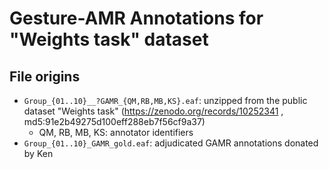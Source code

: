# Gesture-AMR Annotations for "Weights task" dataset

## File origins
* `Group_{01..10}__?GAMR_{QM,RB,MB,KS}.eaf`: unzipped from the public dataset "Weights task" (https://zenodo.org/records/10252341 , md5:91e2b49275d100eff288eb7f56cf9a37)
    * QM, RB, MB, KS: annotator identifiers
* `Group_{01..10}_GAMR_gold.eaf`: adjudicated GAMR annotations donated by Ken